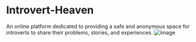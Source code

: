 # Introvert-Heaven
An online platform dedicated to providing a safe and anonymous space for introverts to share their problems, stories, and experiences.
![image](https://github.com/Neha-Hafeez/Introvert-Heaven/assets/85940284/9b66f161-2bd7-49f3-b371-a6c111cb64f7)
